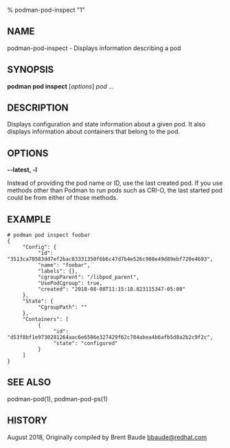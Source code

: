 % podman-pod-inspect "1"

## NAME
podman\-pod\-inspect - Displays information describing a pod

## SYNOPSIS
**podman pod inspect** [*options*] *pod* ...

## DESCRIPTION
Displays configuration and state information about a given pod.  It also displays information about containers
that belong to the pod.

## OPTIONS
**--latest, -l**

Instead of providing the pod name or ID, use the last created pod. If you use methods other than Podman
to run pods such as CRI-O, the last started pod could be from either of those methods.


## EXAMPLE
```
# podman pod inspect foobar
{
     "Config": {
          "id": "3513ca70583dd7ef2bac83331350f6b6c47d7b4e526c908e49d89ebf720e4693",
          "name": "foobar",
          "labels": {},
          "cgroupParent": "/libpod_parent",
          "UsePodCgroup": true,
          "created": "2018-08-08T11:15:18.823115347-05:00"
     },
     "State": {
          "CgroupPath": ""
     },
     "Containers": [
          {
               "id": "d53f8bf1e9730281264aac6e6586e327429f62c704abea4b6afb5d8a2b2c9f2c",
               "state": "configured"
          }
     ]
}
```

## SEE ALSO
podman-pod(1), podman-pod-ps(1)

## HISTORY
August 2018, Originally compiled by Brent Baude <bbaude@redhat.com>
